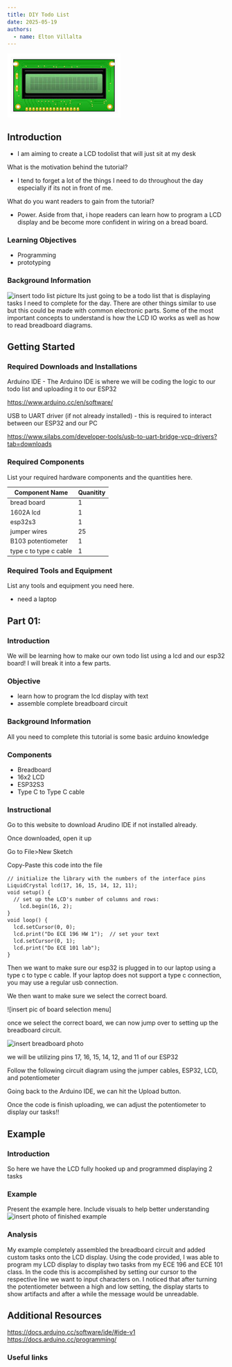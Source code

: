 ```yaml
---
title: DIY Todo List
date: 2025-05-19
authors:
  - name: Elton Villalta
---
```


![content/tutorials/LCDTodoLogo.jpg](LCDTodoLogo.jpg)

## Introduction

- I am aiming to create a LCD todolist that will just sit at my desk
  
What is the motivation behind the tutorial?
- I tend to forget a lot of the things I need to do throughout the day especially if its not in front of me.
  
What do you want readers to gain from the tutorial?
- Power. Aside from that, i hope readers can learn how to program a LCD display and be become more confident in wiring on a bread board.
  
### Learning Objectives

- Programming
- prototyping

### Background Information

![insert todo list picture]()
Its just going to be a todo list that is displaying tasks I need to complete for the day. There are other things similar to use but this could be made with common electronic parts. Some of the most important concepts to understand is how the LCD IO works as well as how to read breadboard diagrams.

## Getting Started



### Required Downloads and Installations


Arduino IDE - The Arduino IDE is where we will be coding the logic to our todo list and uploading it to our ESP32

https://www.arduino.cc/en/software/

USB to UART driver (if not already installed) - this is required to interact between our ESP32 and our PC

https://www.silabs.com/developer-tools/usb-to-uart-bridge-vcp-drivers?tab=downloads

### Required Components

List your required hardware components and the quantities here.

| Component Name | Quanitity |
| -------------- | --------- |
|        bread board        |      1     |
|       1602A lcd         |    1       |
|          esp32s3      |       1    |
|          jumper wires       |      25     |
| B103 potentiometer|1|
| type c to type c cable| 1 |


### Required Tools and Equipment

List any tools and equipment you need here.
- need a laptop

## Part 01: 

### Introduction

We will be learning how to make our own todo list using a lcd and our esp32 board! I will break it into a few parts.


### Objective
- learn how to program the lcd display with text
- assemble complete breadboard circuit

### Background Information

All you need to complete this tutorial is some basic arduino knowledge 


### Components
- Breadboard
- 16x2 LCD
- ESP32S3
- Type C to Type C cable
  
### Instructional
Go to this website to download Arudino IDE if not installed already.


Once downloaded, open it up

Go to File>New Sketch

Copy-Paste this code into the file

``` #include <LiquidCrystal.h>
// initialize the library with the numbers of the interface pins
LiquidCrystal lcd(17, 16, 15, 14, 12, 11);
void setup() {
  // set up the LCD's number of columns and rows:
    lcd.begin(16, 2);
}
void loop() {
  lcd.setCursor(0, 0);
  lcd.print("Do ECE 196 HW 1");  // set your text
  lcd.setCursor(0, 1);
  lcd.print("Do ECE 101 lab");  
}
```
Then we want to make sure our esp32 is plugged in to our laptop using a type c to type c cable. If your laptop does not support a type c connection, you may use a regular usb connection.

We then want to make sure we select the correct board.

![insert pic of board selection menu]

once we select the correct board, we can now jump over to setting up the breadboard circuit.


![insert breadboard photo]()

we will be utilizing pins 17, 16, 15, 14, 12, and 11 of our ESP32

Follow the following circuit diagram using the jumper cables, ESP32, LCD, and potentiometer

Going back to the Arduino IDE, we can hit the Upload button.

Once the code is finish uploading, we can adjust the potentiometer to display our tasks!!

## Example

### Introduction

So here we have the LCD fully hooked up and programmed displaying 2 tasks

### Example

Present the example here. Include visuals to help better understanding
![insert photo of finished example]()

### Analysis

My example completely assembled the breadboard circuit and added custom tasks onto the LCD display. Using the code provided, I was able to program my LCD display to display two tasks from my ECE 196 and ECE 101 class. In the code this is accomplished by setting our cursor to the respective line we want to input characters on. I noticed that after turning the potentiometer between a high and low setting, the display starts to show artifacts and after a while the message would be unreadable.

## Additional Resources
https://docs.arduino.cc/software/ide/#ide-v1
https://docs.arduino.cc/programming/

### Useful links

